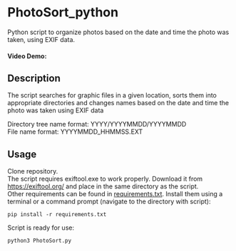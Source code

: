 # PhotoSort_python
Python script to organize photos based on the date and time the photo was taken, using EXIF data.
#### Video Demo:
## Description
The script searches for graphic files in a given location, sorts them into appropriate directories and changes names based on the date and time the photo was taken using EXIF data

Directory tree name format: YYYY/YYYYMMDD/YYYYMMDD 
<br/>
File name format: YYYYMMDD_HHMMSS.EXT

## Usage
Clone repository.
<br/>
The script requires exiftool.exe to work properly. Download it from https://exiftool.org/ and place in the same directory as the script.
<br/>
Other requirements can be found in [requirements.txt](https://github.com/ewe-ina/PhotoSort_python/blob/main/requirements.txt). Install them using a terminal or a command prompt (navigate to the directory with script):
```console
pip install -r requirements.txt
```
Script is ready for use:
```console
python3 PhotoSort.py
```
